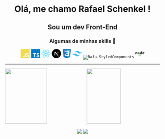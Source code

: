 <div align="center">
  <h1>Olá, me chamo Rafael Schenkel !</h1>

  <h2>Sou um dev Front-End</h2>

  <h3>Algumas de minhas skills 🚀</h3>
 
  <code><img alt="Rafa-JS" height="30" src="https://raw.githubusercontent.com/devicons/devicon/master/icons/javascript/javascript-plain.svg"></code>
  <code><img alt="Rafa-TS" height="30" src="https://github.com/devicons/devicon/blob/master/icons/typescript/typescript-original.svg"></code>
  <code><img alt="Rafa-React" height="30" src="https://github.com/devicons/devicon/blob/master/icons/react/react-original.svg"></code>
  <code><img alt="Rafa-Next" height="30" src="https://github.com/devicons/devicon/blob/master/icons/nextjs/nextjs-original.svg"></code>
  <code><img alt="Rafa-CSS" height="30" src="https://raw.githubusercontent.com/devicons/devicon/master/icons/css3/css3-original.svg"></code>
  <code><img alt="Rafa-TailwindCSS" height="30" src="https://github.com/devicons/devicon/blob/master/icons/tailwindcss/tailwindcss-original.svg"></code>
  <code><img alt="Rafa-StyledComponents" height="30" src="https://raw.githubusercontent.com/styled-components/brand/master/styled-components.png"></code>
  <code><img alt="Rafa-Node" height="30" src="https://github.com/devicons/devicon/blob/master/icons/nodejs/nodejs-original-wordmark.svg"></code>
</div>

<hr>

<div>
 <a href="https://github.com/rafaschenkel/" </a>
 <img width="52%" height="180em" src="https://github-readme-stats.vercel.app/api?username=rafaschenkel&show_icons=true&icon_color=c004fd&text_color=CCCCCC&title_color=00FF00&bg_color=30,000000,000055&border_color=00FF00&border_radius=15"/> 
 <img width="47%" height="180em" src="https://github-readme-stats.vercel.app/api/top-langs/?username=rafaschenkel&layout=compact&icon_color=c004fd&text_color=CCCCCC&title_color=00FF00&bg_color=30,000000,000055&border_color=00FF00&border_radius=15"/> 
</div>
 
<p></p>
 
<div align="center">
 <a href="https://www.linkedin.com/in/rafaschenkeldev/" target="_blank"><img src="https://img.shields.io/badge/-LinkedIn-%230077B5?style=for-the-badge&logo=linkedin&logoColor=white" target="_blank"></a>
 <a href="mailto:rafaschenkel.dev@gmail.com"><img src="https://img.shields.io/badge/-Gmail-%23333?style=for-the-badge&logo=gmail&logoColor=white" target="_blank"></a>
</div>
